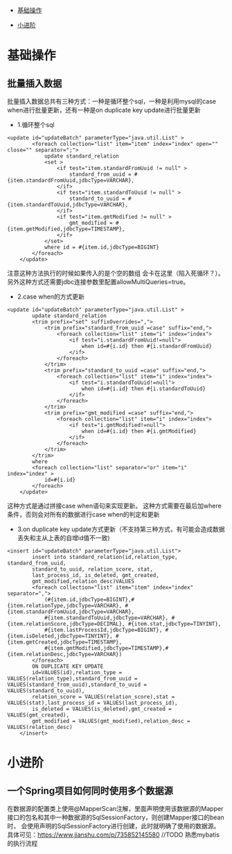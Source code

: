 - [基础操作](#基础操作)

- [小进阶](#小进阶)

# 基础操作
## 批量插入数据


批量插入数据总共有三种方式：一种是循环整个sql，一种是利用mysql的case when进行批量更新，还有一种是on duplicate key update进行批量更新

* 1.循环整个sql
```
<update id="updateBatch" parameterType="java.util.List" >
        <foreach collection="list" item="item" index="index" open="" close="" separator=";">
            update standard_relation
            <set >
                <if test="item.standardFromUuid != null" >
                    standard_from_uuid = #{item.standardFromUuid,jdbcType=VARCHAR},
                </if>
                <if test="item.standardToUuid != null" >
                    standard_to_uuid = #{item.standardToUuid,jdbcType=VARCHAR},
                </if>
                <if test="item.gmtModified != null" >
                    gmt_modified = #{item.gmtModified,jdbcType=TIMESTAMP},
                </if>
            </set>
            where id = #{item.id,jdbcType=BIGINT}
        </foreach>
    </update>
```
注意这种方法执行的时候如果传入的是个空的数组 会卡在这里（陷入死循环？）。
另外这种方式还需要jdbc连接参数里配置allowMultiQueries=true。


* 2.case when的方式更新
```
<update id="updateBatch" parameterType="java.util.List" >
        update standard_relation
        <trim prefix="set" suffixOverrides=",">
            <trim prefix="standard_from_uuid =case" suffix="end,">
                <foreach collection="list" item="i" index="index">
                    <if test="i.standardFromUuid!=null">
                        when id=#{i.id} then #{i.standardFromUuid}
                    </if>
                </foreach>
            </trim>
            <trim prefix="standard_to_uuid =case" suffix="end,">
                <foreach collection="list" item="i" index="index">
                    <if test="i.standardToUuid!=null">
                        when id=#{i.id} then #{i.standardToUuid}
                    </if>
                </foreach>
            </trim>
            <trim prefix="gmt_modified =case" suffix="end,">
                <foreach collection="list" item="i" index="index">
                    <if test="i.gmtModified!=null">
                        when id=#{i.id} then #{i.gmtModified}
                    </if>
                </foreach>
            </trim>
        </trim>
        where
        <foreach collection="list" separator="or" item="i" index="index" >
            id=#{i.id}
        </foreach>
    </update>
```
这种方式是通过拼接case when语句来实现更新。
这种方式需要在最后加where条件，否则会对所有的数据进行case when的判定和更新


* 3.on duplicate key update方式更新（不支持第三种方式，有可能会造成数据丢失和主从上表的自增id值不一致)
```
<insert id="updateBatch" parameterType="java.util.List">
        insert into standard_relation(id,relation_type, standard_from_uuid,
        standard_to_uuid, relation_score, stat,
        last_process_id, is_deleted, gmt_created,
        gmt_modified,relation_desc)VALUES
        <foreach collection="list" item="item" index="index" separator=",">
            (#{item.id,jdbcType=BIGINT},#{item.relationType,jdbcType=VARCHAR}, #{item.standardFromUuid,jdbcType=VARCHAR},
            #{item.standardToUuid,jdbcType=VARCHAR}, #{item.relationScore,jdbcType=DECIMAL}, #{item.stat,jdbcType=TINYINT},
            #{item.lastProcessId,jdbcType=BIGINT}, #{item.isDeleted,jdbcType=TINYINT}, #{item.gmtCreated,jdbcType=TIMESTAMP},
            #{item.gmtModified,jdbcType=TIMESTAMP},#{item.relationDesc,jdbcType=VARCHAR})
        </foreach>
        ON DUPLICATE KEY UPDATE
        id=VALUES(id),relation_type = VALUES(relation_type),standard_from_uuid = VALUES(standard_from_uuid),standard_to_uuid = VALUES(standard_to_uuid),
        relation_score = VALUES(relation_score),stat = VALUES(stat),last_process_id = VALUES(last_process_id),
        is_deleted = VALUES(is_deleted),gmt_created = VALUES(gmt_created),
        gmt_modified = VALUES(gmt_modified),relation_desc = VALUES(relation_desc)
    </insert>
```


# 小进阶
## 一个Spring项目如何同时使用多个数据源
在数据源的配置类上使用@MapperScan注解，里面声明使用该数据源的Mapper接口的包名和其中一种数据源的SqlSessionFactory，则创建Mapper接口的bean时，
会使用声明的SqlSessionFactory进行创建，此时就明确了使用的数据源。
具体可见：https://www.jianshu.com/p/735852145580
//TODO 熟悉mybatis的执行流程


























